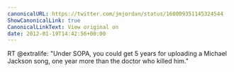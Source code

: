 ```yaml
---
canonicalURL: https://twitter.com/jmjordan/status/160009351145324544
ShowCanonicalLink: true
CanonicalLinkText: View original on
date: 2012-01-19T14:42:56+00:00
---
```

RT @extralife: "Under SOPA, you could get 5 years for uploading a Michael Jackson song, one year more than the doctor who killed him."